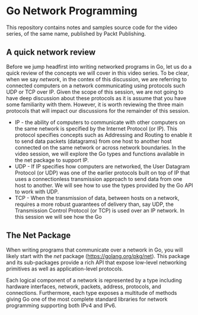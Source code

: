 # Go Network Programming
This repository contains notes and samples source code for the video series, of the same name, published by Packt Publishing. 

## A quick network review
Before we jump headfirst into writing networked programs in Go, let us do a quick review of the concepts we will cover in this video series.  To be clear, when we say *network*, in the contex of this discussion, we are referring to connected computers on a network communicating using protocols such UDP or TCP over IP.  Given the scope of this session, we are not going to have deep discussion about these protocols as it is assume that you have some familiarity with them.  However, it is worth reviewing the three main protocols that will impact our discussions for the remainder of this session.

 * IP - the ability of computers to communicate with other computers on the same network is specified by the Internet Protocol (or IP).  This protocol specifies concepts such as Addressing and Routing to enable it to send data packets (datagrams) from one host to another host connected on the same network or across network boundaries.  In the video session, we will explore the Go types and functions available in the net package to support IP.
 * UDP -  If IP specifies how computers are networked, the User Datagram Protocol (or UDP) was one of the earlier protocols built on top of IP that uses a connectionless transmission approach to send data from one host to another.  We will see how to use the types provided by the Go API to work with UDP.
 * TCP - When the transmission of data, between hosts on a network, requires a more robust guarantees of delivery than, say UDP, the Transmission Control Protocol (or TCP) is used over an IP network.  In this session we will see how the Go 


## The Net Package
When writing programs that communicate over a network in Go, you will likely start with the *net* package (https://golang.org/pkg/net).  This package and its sub-packages provide a rich API that expose low-level networking primitives as well as application-level protocols. 



Each logical component of a network is represented by a type including hardware interfaces, network, packets, address, protocols, and connections.  Furthermore, each type exposes a multitude of methods giving Go one of the most complete standard libraries for network programming supporting both IPv4 and IPv6.
